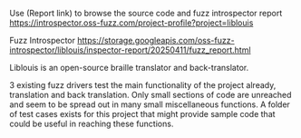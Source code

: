 Use (Report link) to browse the source code and fuzz introspector report https://introspector.oss-fuzz.com/project-profile?project=liblouis

Fuzz Introspector
https://storage.googleapis.com/oss-fuzz-introspector/liblouis/inspector-report/20250411/fuzz_report.html

Liblouis is an open-source braille translator and back-translator.  

3 existing fuzz drivers test the main functionality of the project already, translation and back translation.  Only small sections of code are unreached and seem to be spread out in many small miscellaneous functions.  A folder of test cases exists for this project that might provide sample code that could be useful in reaching these functions.

